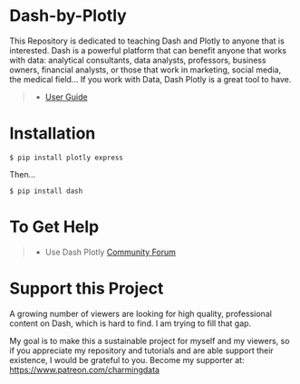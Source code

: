 # Dash-by-Plotly
This Repository is dedicated to teaching Dash and Plotly to anyone that is interested. 
Dash is a powerful platform that can benefit anyone that works with data: analytical consultants, data analysts, professors, 
business owners, financial analysts, or those that work in marketing, social media, the medical field... If you work with Data, Dash Plotly is a great tool to have.

> - [User Guide](https://dash-docs.herokuapp.com/introduction)

# Installation
    $ pip install plotly express
Then...

    $ pip install dash

# To Get Help
> - Use Dash Plotly [Community Forum](https://community.plotly.com/)

# Support this Project
A growing number of viewers are looking for high quality, professional content on Dash, which is hard to find. I am trying to fill that gap. 

My goal is to make this a sustainable project for myself and my viewers, so if you appreciate my repository and tutorials and are able support their existence, I would be grateful to you. Become my supporter at: https://www.patreon.com/charmingdata
